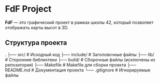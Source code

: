 # FdF Project

**FdF** — это графический проект в рамках школы 42, который позволяет отображать карты высот в 3D. 

## Структура проекта
.
├── src/          # Исходный код
├── include/      # Заголовочные файлы
├── lib/          # Сторонние библиотеки
├── build/        # Сборочные файлы (исключены из репозитория)
├── Makefile      # Makefile для сборки проекта
├── README.md     # Документация проекта
└── .gitignore    # Игнорируемые файлы